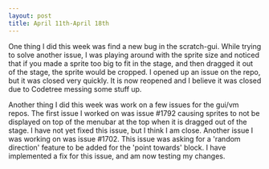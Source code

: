 ```yaml
---
layout: post
title: April 11th-April 18th
---
```


One thing I did this week was find a new bug in the scratch-gui. While trying to solve another issue, I was playing around with the sprite size and noticed that if you made a sprite too big to fit in the stage, and then dragged it out of the stage, the sprite would be cropped. I opened up an issue on the repo, but it was closed very quickly. It is now reopened and I believe it was closed due to Codetree messing some stuff up.

Another thing I did this week was work on a few issues for the gui/vm repos. The first issue I worked on was issue #1792 causing sprites to not be displayed on top of the menubar at the top when it is dragged out of the stage. I have not yet fixed this issue, but I think I am close. Another issue I was working on was issue #1702. This issue was asking for a 'random direction' feature to be added for the 'point towards' block. I have implemented a fix for this issue, and am now testing my changes. 
